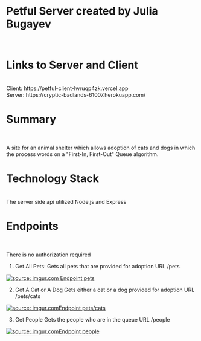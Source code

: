 # Petful Server created by Julia Bugayev
</br>

# Links to Server and Client
</br>
Client: https://petful-client-lwruqp4zk.vercel.app
</br>
Server: https://cryptic-badlands-61007.herokuapp.com/ 


# Summary 
</br> 

<p> A site for an animal shelter which allows adoption of cats and dogs in which the process words on a "First-In, First-Out" Queue algorithm. </p> 

# Technology Stack
</br>
The server side api utilized Node.js and Express

# Endpoints 
</br>
<p> There is no authorization required</p>

1. Get All Pets: 
Gets all pets that are provided for adoption 
URL /pets 

<a href="https://imgur.com/TVc7xj7"><img src="https://i.imgur.com/TVc7xj7.png" title="source: imgur.com" /> Endpoint pets</a>

2. Get A Cat or A Dog 
Gets either a cat or a dog provided for adoption
URL /pets/cats

<a href="https://imgur.com/PxCqSfz"><img src="https://i.imgur.com/PxCqSfz.png" title="source: imgur.com" />Endpoint pets/cats</a>

3. Get People 
Gets the people who are in the queue
URL /people 

<a href="https://imgur.com/VbCRcsM"><img src="https://i.imgur.com/VbCRcsM.png" title="source: imgur.com" />Endpoint people</a>